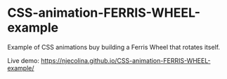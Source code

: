 # CSS-animation-FERRIS-WHEEL-example
Example of CSS animations buy building a Ferris Wheel that rotates itself.

Live demo: https://njecolina.github.io/CSS-animation-FERRIS-WHEEL-example/
